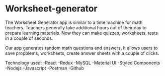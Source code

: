 # Worksheet-generator

The Worksheet Generator app is similar to a time machine for math teachers. Teachers generally take additional hours out of their day to prepare learning materials. Now they can make quizzes, worksheets, tests in a couple of seconds.

Our app generates random math questions and answers. It allows users to save propblems, worksheets, create answer sheets with a couple of clicks.

Technology used:
-React
-Redux
-MySQL
-Material UI
-Styled Components
-Nodejs
-Javascript
-Postman
-Github

